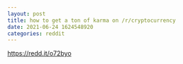 ```yaml
--- 
layout: post 
title: how to get a ton of karma on /r/cryptocurrency 
date: 2021-06-24 1624548920 
categories: reddit 
--- 
```

https://redd.it/o72byo